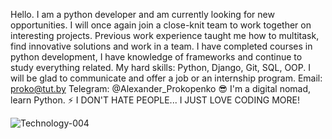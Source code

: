 Hello. I am a python developer and am currently looking for new opportunities.
I will once again join a close-knit team to work together on interesting projects.
Previous work experience taught me how to multitask, 
find innovative solutions and work in a team. I have completed courses in python development, 
I have knowledge of frameworks and continue to study everything related.
 My hard skills: Python, Django, Git, SQL, OOP.
 I will be glad to communicate and offer a job or an internship program.
Email: proko@tut.by
Telegram: @Alexander_Prokopenko
😎 I'm a digital nomad, learn Python.
⚡️ I DON'T HATE PEOPLE... I JUST LOVE CODING MORE!

![Technology-004](https://user-images.githubusercontent.com/101042799/167180157-9597c7de-7f24-4497-b680-85f212336867.jpg)



